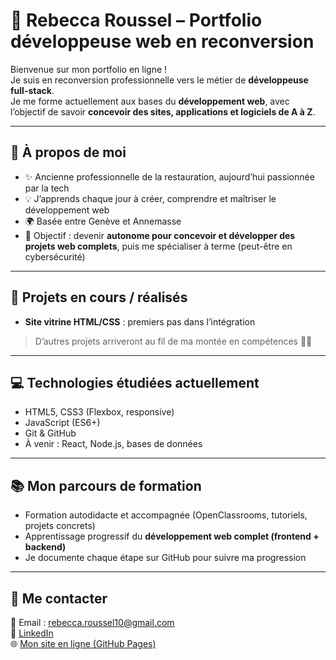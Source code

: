 # 📌 Rebecca Roussel – Portfolio développeuse web en reconversion

Bienvenue sur mon portfolio en ligne !  
Je suis en reconversion professionnelle vers le métier de **développeuse full-stack**.  
Je me forme actuellement aux bases du **développement web**, avec l’objectif de savoir **concevoir des sites, applications et logiciels de A à Z**.

---

## 🎯 À propos de moi

- ✨ Ancienne professionnelle de la restauration, aujourd’hui passionnée par la tech
- 💡 J’apprends chaque jour à créer, comprendre et maîtriser le développement web
- 🌍 Basée entre Genève et Annemasse
- 🎯 Objectif : devenir **autonome pour concevoir et développer des projets web complets**, puis me spécialiser à terme (peut-être en cybersécurité)

---

## 💼 Projets en cours / réalisés

- **Site vitrine HTML/CSS** : premiers pas dans l’intégration

> D’autres projets arriveront au fil de ma montée en compétences 👩‍💻

---

## 💻 Technologies étudiées actuellement

- HTML5, CSS3 (Flexbox, responsive)
- JavaScript (ES6+)
- Git & GitHub
- À venir : React, Node.js, bases de données

---

## 📚 Mon parcours de formation

- Formation autodidacte et accompagnée (OpenClassrooms, tutoriels, projets concrets)
- Apprentissage progressif du **développement web complet (frontend + backend)**
- Je documente chaque étape sur GitHub pour suivre ma progression

---

## 🤝 Me contacter

📧 Email : rebecca.roussel10@gmail.com  
🔗 [LinkedIn](https://www.linkedin.com/in/rebecca-roussel-53226b147/)  
🌐 [Mon site en ligne (GitHub Pages)](https://rebecca-roussel.github.io/rebecca-portfolio)

